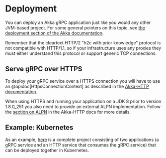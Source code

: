 # Deployment

You can deploy an Akka gRPC application just like you would any other JVM-based project. For some general pointers on this topic, see [the deployment section of the Akka documentation](https://doc.akka.io/docs/akka/current/additional/deploying.html).

Remember that the cleartext HTTP/2 "h2c with prior knowledge" protocol is not compatible with HTTP/1.1, so if your infrastructure uses any proxies they must either understand this protocol or support generic TCP connections.

## Serve gRPC over HTTPS

To deploy your gRPC service over a HTTPS connection you will have to use an @apidoc[HttpsConnectionContext] as described in the [Akka-HTTP documentation](https://doc.akka.io/docs/akka-http/10.1/server-side/server-https-support.html).

When using HTTPS and running your application on a JDK 8 prior to version 1.8.0_251 you also need to provide an external ALPN implementation. Follow the [section on ALPN](https://doc.akka.io/docs/akka-http/10.1/server-side/http2.html#application-layer-protocol-negotiation-alpn-) in the Akka-HTTP docs for more details.

## Example: Kubernetes

As an example, [here](https://developer.lightbend.com/start/?group=akka&project=akka-grpc-sample-kubernetes-scala) is a complete project consisting of two applications (a gRPC service and an HTTP service that consumes the gRPC service) that can be deployed together in Kubernetes.

